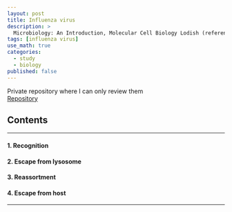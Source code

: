 ```yaml
---
layout: post
title: Influenza virus
description: >
  Microbiology: An Introduction, Molecular Cell Biology Lodish (reference)
tags: [influenza virus]
use_math: true
categories:
  - study
  - biology
published: false
---
```

Private repository where I can only review them<br>
[Repository](https://github.com/hyun-jin891/hidden-post-hyunjin891-github-blog/blob/master/_posts/study/biology/2022-06-26-influenza-virus.md)

## Contents
------
#### 1. Recognition
#### 2. Escape from lysosome
#### 3. Reassortment
#### 4. Escape from host
-----
